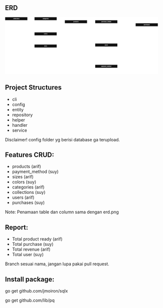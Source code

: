 ## ERD
![alt text](https://github.com/zuyatna/clothing-pair-project/blob/main/erd/clothes.drawio.png?raw=true)

## Project Structures
- cli
- config
- entity
- repository
- helper
- handler
- service

Disclaimer! config folder yg berisi database ga terupload.

## Features CRUD:
- products (arif)
- payment_method (suy)
- sizes (arif)
- colors (suy)
- categories (arif)
- collections (suy)
- users (arif)
- purchases (suy)

Note: Penamaan table dan column sama dengan erd.png

## Report:
- Total product ready (arif)
- Total purchase (suy)
- Total revenue (arif)
- Total user (suy)

Branch sesuai nama, jangan lupa pakai pull request.

## Install package:

go get github.com/jmoiron/sqlx

go get github.com/lib/pq
